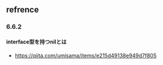 ## refrence

### 6.6.2
#### interface型を持つnilとは

- https://qiita.com/umisama/items/e215d49138e949d7f805